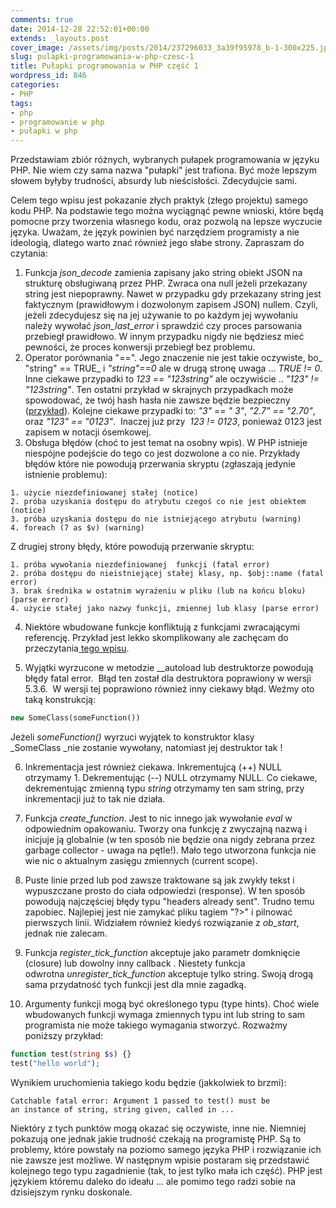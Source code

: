 ```yaml
---
comments: true
date: 2014-12-28 22:52:01+00:00
extends: _layouts.post
cover_image: /assets/img/posts/2014/237296033_3a39f95978_b-1-300x225.jpg
slug: pulapki-programowania-w-php-czesc-1
title: Pułapki programowania w PHP część 1
wordpress_id: 846
categories:
- PHP
tags:
- php
- programowanie w php
- pułapki w php
---
```


Przedstawiam zbiór różnych, wybranych pułapek programowania w języku PHP. Nie wiem czy sama nazwa "pułapki" jest trafiona. Być może lepszym słowem byłyby trudności, absurdy lub nieścisłości. Zdecydujcie sami.<!-- more -->

Celem tego wpisu jest pokazanie złych praktyk (złego projektu) samego kodu PHP. Na podstawie tego można wyciągnąć pewne wnioski, które będą pomocne przy tworzenia własnego kodu, oraz pozwolą na lepsze wyczucie języka. Uważam, że język powinien być narzędziem programisty a nie ideologią, dlatego warto znać również jego słabe strony. Zapraszam do czytania:

	
  1. Funkcja _json_decode_ zamienia zapisany jako string obiekt JSON na strukturę obsługiwaną przez PHP. Zwraca ona null jeżeli przekazany string jest niepoprawny. Nawet w przypadku gdy przekazany string jest faktycznym (prawidłowym i dozwolonym zapisem JSON) nullem. Czyli, jeżeli zdecydujesz się na jej używanie to po każdym jej wywołaniu należy wywołać _json_last_error_ i sprawdzić czy proces parsowania przebiegł prawidłowo. W innym przypadku nigdy nie będziesz mieć pewności, że proces konwersji przebiegł bez problemu. 	
  2. Operator porównania "==". Jego znaczenie nie jest takie oczywiste, bo_ "string" == TRUE_ i _"string"==0_ ale w drugą stronę uwaga ... _TRUE != 0_. Inne ciekawe przypadki to _123 == "123string"_ ale oczywiście .. _"123" != "123string"_. Ten ostatni przykład w skrajnych przypadkach może spowodować, że twój hash hasła nie zawsze będzie bezpieczny ([przykład](https://phpsadness.com/sad/47)). Kolejne ciekawe przypadki to: _"3" == " 3"_, _"2.7" == "2.70"_, oraz _"123" == "0123"_.  Inaczej już przy  _123 != 0123_, ponieważ 0123 jest zapisem w notacji ósemkowej.
  3. Obsługa błędów (choć to jest temat na osobny wpis). W PHP istnieje niespójne podejście do tego co jest dozwolone a co nie. Przykłady błędów które nie powodują przerwania skryptu (zgłaszają jedynie istnienie problemu):

    1. użycie niezdefiniowanej stałej (notice)	
    2. próba uzyskania dostępu do atrybutu czegoś co nie jest obiektem (notice)	
    3. próba uzyskania dostępu do nie istniejącego atrybutu (warning)	
    4. foreach (7 as $v) (warning)
  Z drugiej strony błędy, które powodują przerwanie skryptu:
  
    1. próba wywołania niezdefiniowanej  funkcji (fatal error)
    2. próba dostępu do nieistniejącej stałej klasy, np. $obj::name (fatal error)
    3. brak średnika w ostatnim wyrażeniu w pliku (lub na końcu bloku) (parse error)	
    4. użycie stałej jako nazwy funkcji, zmiennej lub klasy (parse error)


  4. Niektóre wbudowane funkcje konfliktują z funkcjami zwracającymi referencję. Przykład jest lekko skomplikowany ale zachęcam do przeczytania[ tego wpisu](https://www.phpwtf.org/php-function-calls-returning-references). 

	
  5. Wyjątki wyrzucone w metodzie __autoload lub destruktorze powodują błędy fatal error.  Błąd ten został dla destruktora poprawiony w wersji 5.3.6.  W wersji tej poprawiono również inny ciekawy błąd. Weźmy oto taką konstrukcją:

```php
new SomeClass(someFunction())
```

Jeżeli _someFunction()_ wyrzuci wyjątek to konstruktor klasy _SomeClass _nie zostanie wywołany, natomiast jej destruktor tak !

	
  6. Inkrementacja jest również ciekawa. Inkrementujcą (++) NULL otrzymamy 1. Dekrementując (--) NULL otrzymamy NULL. Co ciekawe, dekrementując zmienną typu _string_ otrzymamy ten sam string, przy inkrementacji już to tak nie działa.

	
  7. Funkcja _create_function_. Jest to nic innego jak wywołanie _eval_ w odpowiednim opakowaniu. Tworzy ona funkcję z zwyczajną nazwą i inicjuje ją globalnie (w ten sposób nie będzie ona nigdy zebrana przez garbage collector - uwaga na pętle!). Mało tego utworzona funkcja nie wie nic o aktualnym zasięgu zmiennych (current scope).  

	
  8. Puste linie przed lub pod <?php ... ?> zawsze traktowane są jak zwykły tekst i wypuszczane prosto do ciała odpowiedzi (response). W ten sposób powodują najczęściej błędy typu "headers already sent". Trudno temu zapobiec. Najlepiej jest nie zamykać pliku tagiem "?>" i pilnować pierwszych linii. Widziałem również kiedyś rozwiązanie z _ob_start_, jednak nie zalecam. 

	
  9. Funkcja _register_tick_function_ akceptuje jako parametr domknięcie (closure) lub dowolny inny callback . Niestety funkcja odwrotna _unregister_tick_function_ akceptuje tylko string. Swoją drogą sama przydatność tych funkcji jest dla mnie zagadką.

	
  10. Argumenty funkcji mogą być określonego typu (type hints). Choć wiele wbudowanych funkcji wymaga zmiennych typu int lub string to sam programista nie może takiego wymagania stworzyć. Rozważmy poniższy przykład:

```php
function test(string $s) {}
test("hello world");
```

Wynikiem uruchomienia takiego kodu będzie (jakkolwiek to brzmi):

```
Catchable fatal error: Argument 1 passed to test() must be
an instance of string, string given, called in ...
```

Niektóry z tych punktów mogą okazać się oczywiste, inne nie. Niemniej pokazują one jednak jakie trudność czekają na programistę PHP. Są to problemy, które powstały na poziomo samego języka PHP i rozwiązanie ich nie zawsze jest możliwe. W następnym wpisie postaram się przedstawić kolejnego tego typu zagadnienie (tak, to jest tylko mała ich część). PHP jest językiem któremu daleko do ideału ... ale pomimo tego radzi sobie na dzisiejszym rynku doskonale.
